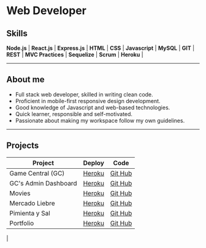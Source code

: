 # Web Developer

## Skills

**Node.js** | **React.js** | **Express.js** | **HTML** | **CSS** | **Javascript** | **MySQL** | **GIT** | **REST** | **MVC Practices** | **Sequelize** | **Scrum** | **Heroku** |

---

## About me

- Full stack web developer, skilled in writing clean code.
- Proficient in mobile-first responsive design development.
- Good knowledge of Javascript and web-based technologies.
- Quick learner, responsible and self-motivated.
- Passionate about making my workspace follow my own guidelines.

---

## Projects
| Project                       | Deploy                                                    | Code                                                                    |
|-------------------------------|-----------------------------------------------------------|-------------------------------------------------------------------------|
| Game Central (GC)             | [Heroku](https://g6-game-central.herokuapp.com/)          | [Git Hub](https://github.com/matiasncocco/grupo_6_GameCentral)          |
| GC's Admin Dashboard          | [Heroku](https://game-central-dashboard.herokuapp.com/)   | [Git Hub](https://github.com/santiagoGuastavino/game-central-dashboard) |
| Movies                        | [Heroku](https://smg-movies.herokuapp.com/)               | [Git Hub](https://github.com/santiagoGuastavino/movies)                 |
| Mercado Liebre                | [Heroku](https://mercado-liebre-smg.herokuapp.com/)       | [Git Hub](https://github.com/santiagoGuastavino/mercadoLiebre)          |
| Pimienta y Sal                | [Heroku](https://pimienta-y-sal.herokuapp.com/)           | [Git Hub](https://github.com/santiagoGuastavino/pimienta-y-sal)         |
| Portfolio                     | [Heroku](https://my-portfolio-smg.herokuapp.com/)         | [Git Hub](https://github.com/santiagoGuastavino/portfolio)              |
|

<!-- | Session & Cookies             | [Heroku](https://session-cookies-practice.herokuapp.com/) | [Git Hub](https://github.com/santiagoGuastavino/login-practice)         | -->

<!-- | RESTful Songs                 | [Heroku](https://musicando-rest.herokuapp.com/)           | [Git Hub](https://github.com/santiagoGuastavino/musicando)              | -->